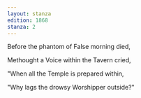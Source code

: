 ```yaml
---
layout: stanza
edition: 1868
stanza: 2
---
```


Before the phantom of False morning died,

Methought a Voice within the Tavern cried,

"When all the Temple is prepared within,

"Why lags the drowsy Worshipper outside?"